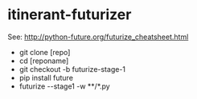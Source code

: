 # itinerant-futurizer

See: http://python-future.org/futurize_cheatsheet.html

* git clone [repo]
* cd [reponame]
* git checkout -b futurize-stage-1
* pip install future
* futurize --stage1 -w **/*.py

